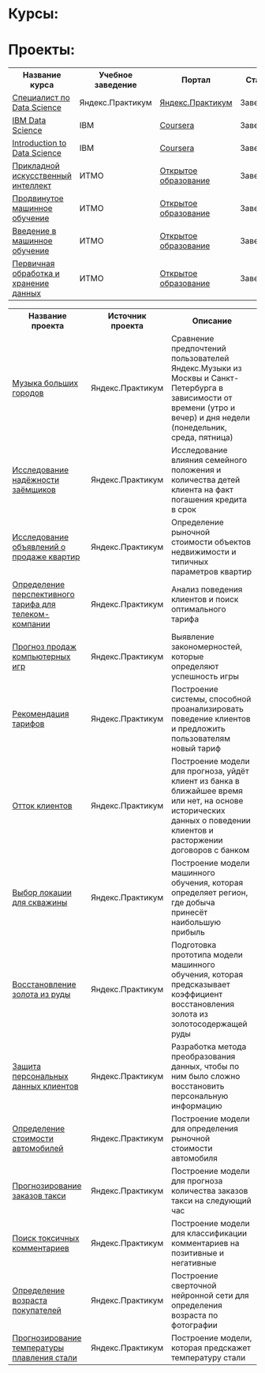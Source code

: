 # Курсы:
<table>
<tr>
  <th>Название курса</th>
  <th>Учебное заведение</th>
  <th>Портал</th>
  <th>Статус</th>
  <th>Год завершения</th>
  <th>Диплом/Сертификат</th>
</tr>
<tr>
  <td><a href = "https://practicum.yandex.ru/data-scientist/">Специалист по Data Science</a></td>
  <td>Яндекс.Практикум</td>
  <td><a href = "https://practicum.yandex.ru/">Яндекс.Практикум</a></td>
  <td>Завершен</td>
  <td>2022</td>
  <td><a href = "https://github.com/AleksKrot/AleksKrot/blob/main/%D0%A1%D0%BF%D0%B5%D1%86%D0%B8%D0%B0%D0%BB%D0%B8%D1%81%D1%82%20%D0%BF%D0%BE%20Data%20Science.pdf">Ru</a>/<a href = "https://github.com/AleksKrot/AleksKrot/blob/main/Data%20Scientist.pdf">En</a></td> 
</tr> 
<tr>
  <td><a href = "https://www.coursera.org/professional-certificates/ibm-data-science">IBM Data Science</a></td>
  <td>IBM</td>
  <td><a href = "https://www.coursera.org/">Coursera</a></td>
  <td>Завершен</td>
  <td>2020</td>
  <td><a href = "https://github.com/AleksKrot/welcome_page/blob/main/IBM%20Data%20Science.pdf">En</a></td>
</tr>
<tr>
  <td><a href = "https://www.coursera.org/specializations/introduction-data-science">Introduction to Data Science</a></td>
  <td>IBM</td>
  <td><a href = "https://www.coursera.org/">Coursera</a></td>
  <td>Завершен</td>
  <td>2020</td>
  <td><a href = "https://github.com/AleksKrot/welcome_page/blob/main/Introduction%20to%20data%20science.pdf">En</a></td>
</tr>
<tr>
  <td><a href = "https://openedu.ru/course/ITMOUniversity/APPARTINT/?session=spring_2020_ITMO">Прикладной искусственный интеллект</a></td>
  <td>ИТМО</td>
  <td><a href = "https://openedu.ru/">Открытое образование</a></td>
  <td>Завершен</td>
  <td>2020</td>
  <td>нет</td>
</tr>
<tr>
  <td><a href = "https://openedu.ru/course/ITMOUniversity/ADVML/?session=spring_2020_ITMO_mag">Продвинутое машинное обучение</a></td>
  <td>ИТМО</td>
  <td><a href = "https://openedu.ru/">Открытое образование</a></td>
  <td>Завершен</td>
  <td>2020</td>
  <td>нет</td>
</tr>
<tr>
  <td><a href = "https://openedu.ru/course/ITMOUniversity/INTROML/?session=fall_2019_ITMO">Введение в машинное обучение</a></td>
  <td>ИТМО</td>
  <td><a href = "https://openedu.ru/">Открытое образование</a></td>
  <td>Завершен</td>
  <td>2019</td>
  <td>нет</td>
</tr> 
<tr>
  <td><a href = "https://openedu.ru/course/ITMOUniversity/DATAN/?session=fall_2019_ITMO">Первичная обработка и хранение данных</a></td>
  <td>ИТМО</td>
  <td><a href = "https://openedu.ru/">Открытое образование</a></td>
  <td>Завершен</td>
  <td>2019</td>
  <td>нет</td>
</tr> 

# Проекты:
<table>
<tr>
  <th>Название проекта</th>
  <th>Источник проекта</th>
  <th>Описание</th>
</tr> 
  
<tr>
  <td><a href = "https://github.com/AleksKrot/yandex_practicum/tree/main/big_cities_music">Музыка больших городов</a></td>
  <td>Яндекс.Практикум</td>
  <td>Сравнение предпочтений пользователей Яндекс.Музыки из Москвы и Санкт-Петербурга в зависимости от времени (утро и вечер) и дня недели (понедельник, среда, пятница)</td>
</tr>
<tr>
  <td><a href = "https://github.com/AleksKrot/yandex_practicum/tree/main/reliability_of_borrowers">Исследование надёжности заёмщиков</a></td>
  <td>Яндекс.Практикум</td>
  <td>Исследование влияния семейного положения и количества детей клиента на факт погашения кредита в срок</td>
</tr>
<tr>
  <td><a href = "https://github.com/AleksKrot/yandex_practicum/tree/main/sale_of_apartments">Исследование объявлений о продаже квартир</a></td>
  <td>Яндекс.Практикум</td>
  <td>Определение рыночной стоимости объектов недвижимости и типичных параметров квартир</td>
</tr>
<tr>
  <td><a href = "https://github.com/AleksKrot/yandex_practicum/tree/main/promising_tariff">Определение перспективного тарифа для телеком-компании</a></td>
  <td>Яндекс.Практикум</td>
  <td>Анализ поведения клиентов и поиск оптимального тарифа</td>
</tr>
<tr>
  <td><a href = "https://github.com/AleksKrot/yandex_practicum/tree/main/sale_of_computer_games">Прогноз продаж компьютерных игр</a></td>
  <td>Яндекс.Практикум</td>
  <td>Выявление закономерностей, которые определяют успешность игры</td>
</tr>
<tr>
  <td><a href = "https://github.com/AleksKrot/yandex_practicum/tree/main/recommendation_of_tariffs">Рекомендация тарифов</a></td>
  <td>Яндекс.Практикум</td>
  <td>Построение системы, способной проанализировать поведение клиентов и предложить пользователям новый тариф</td>
</tr>
<tr>
  <td><a href = "https://github.com/AleksKrot/yandex_practicum/tree/main/%D1%81ustomer_outflow">Отток клиентов</a></td>
  <td>Яндекс.Практикум</td>
  <td>Построение модели для прогноза, уйдёт клиент из банка в ближайшее время или нет, на основе исторических данных о поведении клиентов и расторжении договоров с банком</td>
</tr>
<tr>
  <td><a href = "https://github.com/AleksKrot/yandex_practicum/tree/main/%D1%81hoosing_location">Выбор локации для скважины</a></td>
  <td>Яндекс.Практикум</td>
  <td>Построение модели машинного обучения, которая определяет регион, где добыча принесёт наибольшую прибыль</td>
</tr>
<tr>
  <td><a href = "https://github.com/AleksKrot/yandex_practicum/tree/main/recovery_of_gold">Восстановление золота из руды</a></td>
  <td>Яндекс.Практикум</td>
  <td>Подготовка прототипа модели машинного обучения, которая предсказывает коэффициент восстановления золота из золотосодержащей руды</td>
</tr>
<tr>
  <td><a href = "https://github.com/AleksKrot/yandex_practicum/tree/main/protection_of_data">Защита персональных данных клиентов</a></td>
  <td>Яндекс.Практикум</td>
  <td>Разработка метода преобразования данных, чтобы по ним было сложно восстановить персональную информацию</td>
</tr>
<tr>
  <td><a href = "https://github.com/AleksKrot/yandex_practicum/tree/main/cost_of_cars">Определение стоимости автомобилей</a></td>
  <td>Яндекс.Практикум</td>
  <td>Построение модели для определения рыночной стоимости автомобиля</td>
</tr>
<tr>
  <td><a href = "https://github.com/AleksKrot/yandex_practicum/tree/main/taxi_orders">Прогнозирование заказов такси</a></td>
  <td>Яндекс.Практикум</td>
  <td>Построение модели для прогноза количества заказов такси на следующий час</td>
</tr>
<tr>
  <td><a href = "https://github.com/AleksKrot/yandex_practicum/tree/main/toxic_comments">Поиск токсичных комментариев</a></td>
  <td>Яндекс.Практикум</td>
  <td>Построение модели для классификации комментариев на позитивные и негативные</td>
</tr>
<tr>
  <td><a href = "https://github.com/AleksKrot/yandex_practicum/tree/main/age_of_buyers">Определение возраста покупателей</a></td>
  <td>Яндекс.Практикум</td>
  <td>Построение сверточной нейронной сети для определения возраста по фотографии</td>
</tr>
<tr>
  <td><a href = "https://github.com/AleksKrot/yandex_practicum/tree/main/prediction_of_temperature">Прогнозирование температуры плавления стали</a></td>
  <td>Яндекс.Практикум</td>
  <td>Построение модели, которая предскажет температуру стали</td>
</tr>
